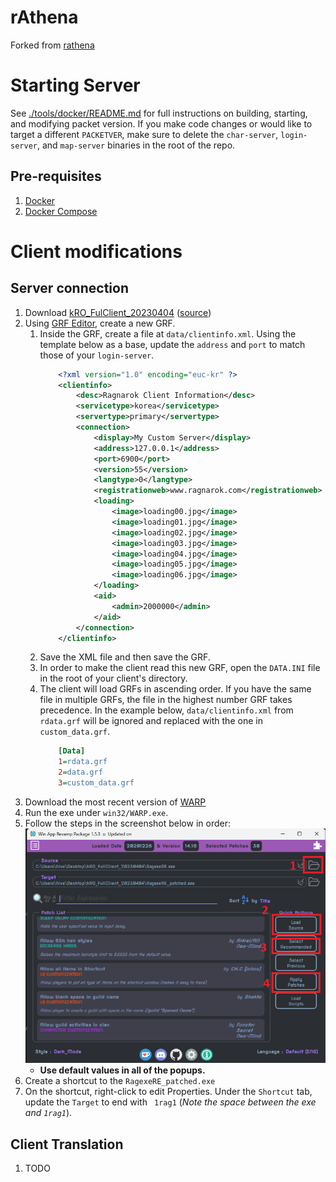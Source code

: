# rAthena

Forked from [rathena](https://github.com/rathena/rathena)

# Starting Server

See [./tools/docker/README.md](./tools/docker/README.md) for full instructions on building, starting, and modifying packet version.
If you make code changes or would like to target a different `PACKETVER`, make sure to delete the `char-server`, `login-server`, and `map-server` binaries in the root of the repo.

## Pre-requisites

1. [Docker](https://docs.docker.com/)
1. [Docker Compose](https://docs.docker.com/compose/)

# Client modifications

## Server connection
1. Download [kRO_FulClient_20230404](https://mega.nz/folder/jUsDgRxQ#ttLmLjPY9p9cfU5_ShWVCw) ([source](https://rathena.org/board/topic/106413-kro-full-client-2023-04-04-includes-bgm-rsu/))
1. Using [GRF Editor](https://rathena.org/board/files/file/2766-grf-editor/), create a new GRF.
   1. Inside the GRF, create a file at `data/clientinfo.xml`. Using the template below as a base, update the `address` and `port` to match those of your `login-server`.
        ```xml
            <?xml version="1.0" encoding="euc-kr" ?>
            <clientinfo>
                <desc>Ragnarok Client Information</desc>
                <servicetype>korea</servicetype>
                <servertype>primary</servertype>
                <connection>
                    <display>My Custom Server</display>
                    <address>127.0.0.1</address>
                    <port>6900</port>
                    <version>55</version>
                    <langtype>0</langtype>
                    <registrationweb>www.ragnarok.com</registrationweb>
                    <loading>
                        <image>loading00.jpg</image>
                        <image>loading01.jpg</image>
                        <image>loading02.jpg</image>
                        <image>loading03.jpg</image>
                        <image>loading04.jpg</image>
                        <image>loading05.jpg</image>
                        <image>loading06.jpg</image>
                    </loading>
                    <aid>
                        <admin>2000000</admin>
                    </aid>
                </connection>
            </clientinfo>
        ```
    1. Save the XML file and then save the GRF.
    1. In order to make the client read this new GRF, open the `DATA.INI` file in the root of your client's directory.
    1. The client will load GRFs in ascending order. If you have the same file in multiple GRFs, the file in the highest number GRF takes precedence. In the example below, `data/clientinfo.xml` from `rdata.grf` will be ignored and replaced with the one in `custom_data.grf`.
        ```ini
            [Data]
            1=rdata.grf
            2=data.grf
            3=custom_data.grf
        ```
1. Download the most recent version of [WARP](https://github.com/Neo-Mind/WARP)
1. Run the exe under `win32/WARP.exe`.
1. Follow the steps in the screenshot below in order:
    ![warp-instructions](./doc/client/WARP-Instructions.png)
    - **Use default values in all of the popups.**
1. Create a shortcut to the `RagexeRE_patched.exe`
1. On the shortcut, right-click to edit Properties. Under the `Shortcut` tab, update the `Target` to end with ` 1rag1` (*Note the space between the exe and `1rag1`*).

## Client Translation
1. TODO
